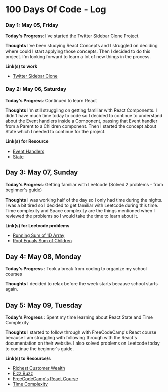 # 100 Days Of Code - Log

<!-- ### Day 0: February 30, 2016 (Example 1)
##### (delete me or comment me out)

**Today's Progress**: Fixed CSS, worked on canvas functionality for the app.

**Thoughts:** I really struggled with CSS, but, overall, I feel like I am slowly getting better at it. Canvas is still new for me, but I managed to figure out some basic functionality.

**Link to work:** [Calculator App](http://www.example.com)

### Day 0: February 30, 2016 (Example 2)
##### (delete me or comment me out)

**Today's Progress**: Fixed CSS, worked on canvas functionality for the app.

**Thoughts**: I really struggled with CSS, but, overall, I feel like I am slowly getting better at it. Canvas is still new for me, but I managed to figure out some basic functionality.

**Link(s) to work**: [Calculator App](http://www.example.com)
-->


### Day 1: May 05, Friday

**Today's Progress**: I've started the Twitter Sidebar Clone Project.

**Thoughts** I've been studying React Concepts and I struggled on deciding where could I start applying those concepts. Then I decided to do this project. I'm looking forward to learn a lot of new things in the process.

**Link(s) to work**
- [Twitter Sidebar Clone](https://github.com/marifedt/twitter-sidebar-clone)

### Day 2: May 06, Saturday

**Today's Progress**: Continued to learn React

**Thoughts** I'm still struggling on getting familiar with React Components. I didn't have much time today to code so I decided to continue to understand about the Event handlers inside a Component, passing that Event handler from a Parent to a Children component. Then I started the concept about State which I needed to continue for the project.

**Link(s) for Resource**
- [Event Handlers](https://react.dev/learn/responding-to-events)
- [State](https://react.dev/learn/state-a-components-memory)

## Day 3: May 07, Sunday

**Today's Progress**: Getting familiar with Leetcode (Solved 2 problems - from beginner's guide)

**Thoughts** I was working half of the day so I only had time during the nights. I was a bit tired so I decided to get familiar with Leetcode during this time. Time complexity and Space complexity are the things mentioned when I reviewed the problems so I would take the time to learn about it.

**Link(s) for Leetcode problems**
- [Running Sum of 1D Array](https://leetcode.com/problems/running-sum-of-1d-array/)
- [Root Equals Sum of Children](https://leetcode.com/problems/root-equals-sum-of-children/)

## Day 4: May 08, Monday

**Today's Progress** : Took a break from coding to organize my school courses

**Thoughts** I decided to relax before the week starts because school starts again.

## Day 5: May 09, Tuesday

**Today's Progress** : Spent my time learning about React State and Time Complexity

**Thoughts** I started to follow through with FreeCodeCamp's React course because I am struggling with following through with the React's documentation on their website. I also solved problems on Leetcode today to continue the beginner's guide.

**Link(s) to Resource/s**
- [Richest Customer Wealth](https://leetcode.com/problems/richest-customer-wealth/)
- [Fizz Buzz](https://leetcode.com/problems/fizz-buzz/)
- [FreeCodeCamp's React Course](https://www.freecodecamp.org/learn/front-end-development-libraries/#react)
- [Time Complexity](https://www.freecodecamp.org/news/big-o-cheat-sheet-time-complexity-chart/)
